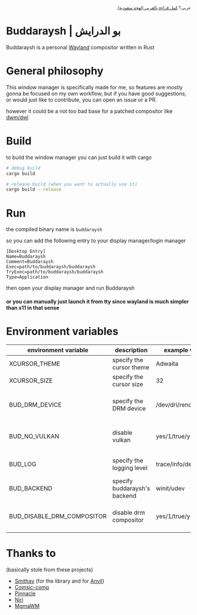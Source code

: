 <p align='right' dir="rtl"><sub>
  عربي؟ <a href='AR-README.md' title='Arabic README'>كمل قراءة بالعربي (لهجة سعودية)</a>.
</sub></p>

# Buddaraysh | بو الدرايش

Buddaraysh is a personal [Wayland](https://wiki.archlinux.org/title/wayland) compositor written in Rust

# General philosophy
This window manager is specifically made for me,
so features are mostly gonna be focused on my own workflow, but if you have good suggestions,
or would just like to contribute, you can open an issue or a PR.

however it could be a not too bad base for a patched compositor like [dwm/dwl](https://github.com/djpohly/dwl)

# Build

to build the window manager you can just build it with cargo

```bash
# debug build
cargo build

# release build (when you want to actually use it)
cargo build --release
```

# Run

the compiled binary name is `buddaraysh`

so you can add the following entry to your display manager/login manager

```
[Desktop Entry]
Name=Buddaraysh
Comment=Buddaraysh
Exec=path/to/buddaraysh/buddaraysh
TryExec=path/to/buddaraysh/buddaraysh
Type=Application
```

then open your display manager and run Buddaraysh

#### or you can manually just launch it from tty since wayland is much simpler than x11 in that sense

# Environment variables

| environment variable       | description                   | example value       | default                       |
| -------------------------- | ----------------------------- | ------------------- | ----------------------------- |
| XCURSOR_THEME              | specify the cursor theme      | Adwaita             | "default"                     |
| XCURSOR_SIZE               | specify the cursor size       | 32                  | 24                            |
| BUD_DRM_DEVICE             | specify the DRM device        | /dev/dri/renderD128 | defaults to the primary gpu   |
| BUD_NO_VULKAN              | disable vulkan                | yes/1/true/y        | defaults to enabling vulkan   |
| BUD_LOG                    | specify the logging level     | trace/info/debug    | defaults to debug level       |
| BUD_BACKEND                | specify buddaraysh's backend  | winit/udev          | udev                          |
| BUD_DISABLE_DRM_COMPOSITOR | disable drm compositor        | yes/1/true/y        | defaults to enabling drm      |


# Thanks to
(basically stole from these projects)

- [Smithay](https://www.github.com/smithay/smithay) (for the library and for [Anvil](https://github.com/Smithay/smithay/tree/master/anvil))
- [Comsic-comp](https://github.com/pop-os/cosmic-comp)
- [Pinnacle](https://github.com/pinnacle-comp/pinnacle)
- [Niri](https://www.github.com/YaLTeR/niri/)
- [MgmaWM](https://github.com/MagmaWM/MagmaWM/)
